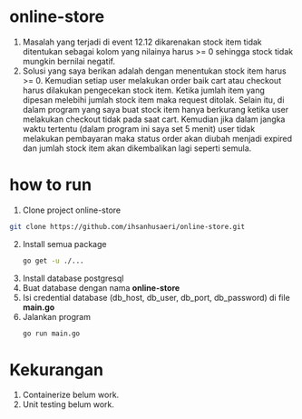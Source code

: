 # online-store

1. Masalah yang terjadi di event 12.12 dikarenakan stock item tidak ditentukan sebagai kolom yang nilainya harus >= 0 sehingga stock tidak mungkin bernilai negatif.
2. Solusi yang saya berikan adalah dengan menentukan stock item harus >= 0. Kemudian setiap user melakukan order baik cart atau checkout harus dilakukan pengecekan stock
   item. Ketika jumlah item yang dipesan melebihi jumlah stock item maka request ditolak. Selain itu, di dalam program yang saya buat stock item hanya berkurang ketika
   user melakukan checkout tidak pada saat cart. Kemudian jika dalam jangka waktu tertentu (dalam program ini saya set 5 menit) user tidak melakukan pembayaran maka status
   order akan diubah menjadi expired dan jumlah stock item akan dikembalikan lagi seperti semula.

# how to run
1. Clone project online-store
  ```bash
  git clone https://github.com/ihsanhusaeri/online-store.git
  ```
2. Install semua package
   ```bash
   go get -u ./...
   ```
3. Install database postgresql
4. Buat database dengan nama **online-store**
5. Isi credential database (db_host, db_user, db_port, db_password) di file **main.go**
6. Jalankan program 
   ```bash
   go run main.go
   ```
# Kekurangan
1. Containerize belum work.
2. Unit testing belum work.

